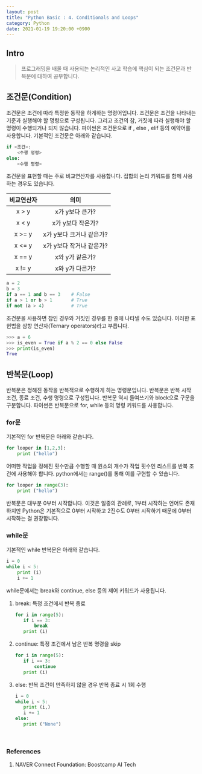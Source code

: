 ```yaml
---
layout: post
title: "Python Basic : 4. Conditionals and Loops"
category: Python
date: 2021-01-19 19:20:00 +0900
---
```

## Intro
>프로그래밍을 배울 때 사용되는 논리적인 사고 학습에 핵심이 되는 조건문과 반복문에 대하여 공부합니다.

## 조건문(Condition)
조건문은 조건에 따라 특정한 동작을 하게하는 명령어입니다. 조건문은 조건을 나타내는 기준과 실행해야 할 명령으로 구성됩니다. 그리고 조건의 참, 거짓에 따라 실행해야 할 명령이 수행되거나 되지 않습니다. 파이썬은 조건문으로 if , else , elif 등의 예약어를 사용합니다. 기본적인 조건문은 아래와 같습니다.
```python
if <조건>:
    <수행 명령>
else:
    <수행 명령>
```

조건문을 표현할 때는 주로 비교연산자를 사용합니다. 집합의 논리 키워드를 함께 사용하는 경우도 있습니다.

|비교연산자|의미|
|:---:|:---:|
|x > y|x가 y보다 큰가?|
|x < y|x가 y보다 작은가?|
|x >= y|x가 y보다 크거나 같은가?|
|x <= y|x가 y보다 작거나 같은가?|
|x == y|x와 y가 같은가?|
|x != y|x와 y가 다른가?|

```python
a = 2
b = 3
if a == 1 and b == 3    # False
if a > 1 or b > 1       # True
if not (a > 4)          # True
```

조건문을 사용하면 참인 경우와 거짓인 경우를 한 줄에 나타낼 수도 있습니다. 이러한 표현법을 삼항 연산자(Ternary operators)라고 부릅니다.
```python
>>> a = 6
>>> is_even = True if a % 2 == 0 else False
>>> print(is_even)
True
```

## 반복문(Loop)
반복문은 정해진 동작을 반복적으로 수행하게 하는 명령문입니다. 반복문은 반복 시작 조건, 종료 조건, 수행 명령으로 구성됩니다. 반복문 역시 들여쓰기와 block으로 구문을 구분합니다. 파이썬은 반복문으로 for, while 등의 명령 키워드를 사용합니다.

### for문
기본적인 for 반복문은 아래와 같습니다.
```python
for looper in [1,2,3]:
    print ("hello")
```

어떠한 작업을 정해진 횟수만큼 수행할 때 원소의 개수가 작업 횟수인 리스트를 반복 조건에 사용해야 합니다. python에서는 range()를 통해 이를 구현할 수 있습니다.
```python
for looper in range(3):
    print ("hello")
```

반복문은 대부분 0부터 시작합니다. 이것은 일종의 관례로, 1부터 시작하는 언어도 존재하지만 Python은 기본적으로 0부터 시작하고 2진수도 0부터 시작하기 때문에 0부터 시작하는 걸 권장합니다.

### while문
기본적인 while 반복문은 아래와 같습니다.
```python
i = 0
while i < 5:
    print (i)
    i += 1
```

while문에서는 break와 continue, else 등의 제어 키워드가 사용됩니다.

1. break: 특정 조건에서 반복 종료
    ```python
    for i in range(5):
       if i == 3:
           break
       print (i)
    ```

2. continue: 특정 조건에서 남은 반복 명령을 skip
    ```python
    for i in range(5):
       if i == 3:
           continue
       print (i)
    ```

3. else: 반복 조건이 만족하지 않을 경우 반복 종료 시 1회 수행
    ```python
    i = 0
    while i < 5:
       print (i,)
       i += 1
    else:
       print ("None")
    ```

<br/>

### References
1. NAVER Connect Foundation: Boostcamp AI Tech
